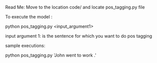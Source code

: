 Read Me:
Move to the location code/  and locate pos_tagging.py file

To execute the model :

python pos_tagging.py <input_argument1> 

input argument 1: is the sentence for which you want to do pos tagging

sample executions:

python pos_tagging.py 'John went to work .'
